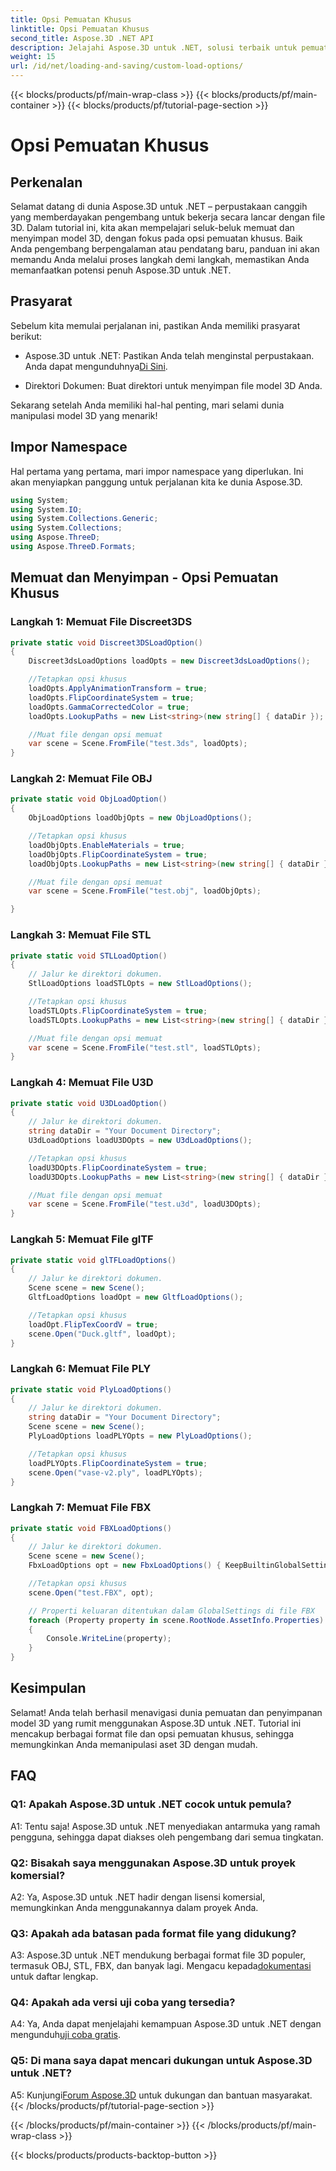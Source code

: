 ```yaml
---
title: Opsi Pemuatan Khusus
linktitle: Opsi Pemuatan Khusus
second_title: Aspose.3D .NET API
description: Jelajahi Aspose.3D untuk .NET, solusi terbaik untuk pemuatan dan penyimpanan model 3D yang lancar.
weight: 15
url: /id/net/loading-and-saving/custom-load-options/
---
```


{{< blocks/products/pf/main-wrap-class >}}
{{< blocks/products/pf/main-container >}}
{{< blocks/products/pf/tutorial-page-section >}}

# Opsi Pemuatan Khusus

## Perkenalan

Selamat datang di dunia Aspose.3D untuk .NET – perpustakaan canggih yang memberdayakan pengembang untuk bekerja secara lancar dengan file 3D. Dalam tutorial ini, kita akan mempelajari seluk-beluk memuat dan menyimpan model 3D, dengan fokus pada opsi pemuatan khusus. Baik Anda pengembang berpengalaman atau pendatang baru, panduan ini akan memandu Anda melalui proses langkah demi langkah, memastikan Anda memanfaatkan potensi penuh Aspose.3D untuk .NET.

## Prasyarat

Sebelum kita memulai perjalanan ini, pastikan Anda memiliki prasyarat berikut:

-  Aspose.3D untuk .NET: Pastikan Anda telah menginstal perpustakaan. Anda dapat mengunduhnya[Di Sini](https://releases.aspose.com/3d/net/).

- Direktori Dokumen: Buat direktori untuk menyimpan file model 3D Anda.

Sekarang setelah Anda memiliki hal-hal penting, mari selami dunia manipulasi model 3D yang menarik!

## Impor Namespace

Hal pertama yang pertama, mari impor namespace yang diperlukan. Ini akan menyiapkan panggung untuk perjalanan kita ke dunia Aspose.3D.

```csharp
using System;
using System.IO;
using System.Collections.Generic;
using System.Collections;
using Aspose.ThreeD;
using Aspose.ThreeD.Formats;
```

## Memuat dan Menyimpan - Opsi Pemuatan Khusus

### Langkah 1: Memuat File Discreet3DS

```csharp
private static void Discreet3DSLoadOption()
{
    Discreet3dsLoadOptions loadOpts = new Discreet3dsLoadOptions();

    //Tetapkan opsi khusus
    loadOpts.ApplyAnimationTransform = true;
    loadOpts.FlipCoordinateSystem = true;
    loadOpts.GammaCorrectedColor = true;
    loadOpts.LookupPaths = new List<string>(new string[] { dataDir });

    //Muat file dengan opsi memuat
    var scene = Scene.FromFile("test.3ds", loadOpts);
}
```

### Langkah 2: Memuat File OBJ

```csharp
private static void ObjLoadOption()
{
    ObjLoadOptions loadObjOpts = new ObjLoadOptions();

    //Tetapkan opsi khusus
    loadObjOpts.EnableMaterials = true;
    loadObjOpts.FlipCoordinateSystem = true;
    loadObjOpts.LookupPaths = new List<string>(new string[] { dataDir });

    //Muat file dengan opsi memuat
    var scene = Scene.FromFile("test.obj", loadObjOpts);

}
```

### Langkah 3: Memuat File STL

```csharp
private static void STLLoadOption()
{
    // Jalur ke direktori dokumen.
    StlLoadOptions loadSTLOpts = new StlLoadOptions();

    //Tetapkan opsi khusus
    loadSTLOpts.FlipCoordinateSystem = true;
    loadSTLOpts.LookupPaths = new List<string>(new string[] { dataDir });

    //Muat file dengan opsi memuat
    var scene = Scene.FromFile("test.stl", loadSTLOpts);
}
```

### Langkah 4: Memuat File U3D

```csharp
private static void U3DLoadOption()
{
    // Jalur ke direktori dokumen.
    string dataDir = "Your Document Directory";
    U3dLoadOptions loadU3DOpts = new U3dLoadOptions();

    //Tetapkan opsi khusus
    loadU3DOpts.FlipCoordinateSystem = true;
    loadU3DOpts.LookupPaths = new List<string>(new string[] { dataDir });

    //Muat file dengan opsi memuat
    var scene = Scene.FromFile("test.u3d", loadU3DOpts);
}
```

### Langkah 5: Memuat File glTF

```csharp
private static void glTFLoadOptions()
{
    // Jalur ke direktori dokumen.
    Scene scene = new Scene();
    GltfLoadOptions loadOpt = new GltfLoadOptions();

    //Tetapkan opsi khusus
    loadOpt.FlipTexCoordV = true;
    scene.Open("Duck.gltf", loadOpt);
}
```

### Langkah 6: Memuat File PLY

```csharp
private static void PlyLoadOptions()
{
    // Jalur ke direktori dokumen.
    string dataDir = "Your Document Directory";
    Scene scene = new Scene();
    PlyLoadOptions loadPLYOpts = new PlyLoadOptions();

    //Tetapkan opsi khusus
    loadPLYOpts.FlipCoordinateSystem = true;
    scene.Open("vase-v2.ply", loadPLYOpts);
}
```

### Langkah 7: Memuat File FBX

```csharp
private static void FBXLoadOptions()
{
    // Jalur ke direktori dokumen.
    Scene scene = new Scene();
    FbxLoadOptions opt = new FbxLoadOptions() { KeepBuiltinGlobalSettings = true };

    //Tetapkan opsi khusus
    scene.Open("test.FBX", opt);

    // Properti keluaran ditentukan dalam GlobalSettings di file FBX
    foreach (Property property in scene.RootNode.AssetInfo.Properties)
    {
        Console.WriteLine(property);
    }
}
```

## Kesimpulan

Selamat! Anda telah berhasil menavigasi dunia pemuatan dan penyimpanan model 3D yang rumit menggunakan Aspose.3D untuk .NET. Tutorial ini mencakup berbagai format file dan opsi pemuatan khusus, sehingga memungkinkan Anda memanipulasi aset 3D dengan mudah.

## FAQ

### Q1: Apakah Aspose.3D untuk .NET cocok untuk pemula?

A1: Tentu saja! Aspose.3D untuk .NET menyediakan antarmuka yang ramah pengguna, sehingga dapat diakses oleh pengembang dari semua tingkatan.

### Q2: Bisakah saya menggunakan Aspose.3D untuk proyek komersial?

A2: Ya, Aspose.3D untuk .NET hadir dengan lisensi komersial, memungkinkan Anda menggunakannya dalam proyek Anda.

### Q3: Apakah ada batasan pada format file yang didukung?

 A3: Aspose.3D untuk .NET mendukung berbagai format file 3D populer, termasuk OBJ, STL, FBX, dan banyak lagi. Mengacu kepada[dokumentasi](https://reference.aspose.com/3d/net/) untuk daftar lengkap.

### Q4: Apakah ada versi uji coba yang tersedia?

A4: Ya, Anda dapat menjelajahi kemampuan Aspose.3D untuk .NET dengan mengunduh[uji coba gratis](https://releases.aspose.com/).

### Q5: Di mana saya dapat mencari dukungan untuk Aspose.3D untuk .NET?

 A5: Kunjungi[Forum Aspose.3D](https://forum.aspose.com/c/3d/18) untuk dukungan dan bantuan masyarakat.
{{< /blocks/products/pf/tutorial-page-section >}}

{{< /blocks/products/pf/main-container >}}
{{< /blocks/products/pf/main-wrap-class >}}

{{< blocks/products/products-backtop-button >}}
